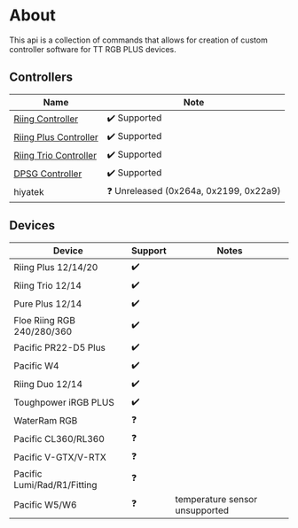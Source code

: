 # About

This api is a collection of commands that allows for creation of custom controller software for TT RGB PLUS devices. 

## Controllers

| Name                                             | Note
|--------------------------------------------------|------------------------------------------------|
| [Riing Controller](/controllers/riing)           | :heavy_check_mark: Supported                   |
| [Riing Plus Controller](/controllers/riing-plus) | :heavy_check_mark: Supported                   |
| [Riing Trio Controller](/controllers/riing-trio) | :heavy_check_mark: Supported                   |
| [DPSG Controller](/controllers/dpsg)             | :heavy_check_mark: Supported                   |
| hiyatek                                          | :question: Unreleased (0x264a, 0x2199, 0x22a9) |

## Devices

| Device                      | Support            | Notes
|-----------------------------|--------------------|-------------------------------
| Riing Plus 12/14/20         | :heavy_check_mark: |
| Riing Trio 12/14            | :heavy_check_mark: |
| Pure Plus 12/14             | :heavy_check_mark: |
| Floe Riing RGB 240/280/360  | :heavy_check_mark: |
| Pacific PR22-D5 Plus        | :heavy_check_mark: |
| Pacific W4                  | :heavy_check_mark: |
| Riing Duo 12/14             | :heavy_check_mark: |
| Toughpower iRGB PLUS        | :heavy_check_mark: |
| WaterRam RGB                | :question:         |
| Pacific CL360/RL360         | :question:         |
| Pacific V-GTX/V-RTX         | :question:         |
| Pacific Lumi/Rad/R1/Fitting | :question:         |
| Pacific W5/W6               | :question:         | temperature sensor unsupported